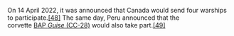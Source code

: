 On 14 April 2022, it was announced that Canada would send four warships to participate.[[48]](https://en.m.wikipedia.org/wiki/Exercise_RIMPAC#cite_note-48) The same day, Peru announced that the corvette [BAP _Guise_ (CC-28)](https://en.m.wikipedia.org/wiki/ROKS_Suncheon_(PCC-767) "ROKS Suncheon (PCC-767)") would also take part.[[49]](https://en.m.wikipedia.org/wiki/Exercise_RIMPAC#cite_note-49)

